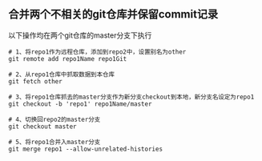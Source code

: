 ## 合并两个不相关的git仓库并保留commit记录

以下操作均在两个git仓库的master分支下执行

```
# 1、将repo1作为远程仓库，添加到repo2中，设置别名为other
git remote add repo1Name repo1Git

# 2、从repo1仓库中抓取数据到本仓库
git fetch other

# 3、将repo1仓库抓去的master分支作为新分支checkout到本地，新分支名设定为repo1
git checkout -b 'repo1' repo1Name/master

# 4、切换回repo2的master分支
git checkout master

# 5、将repo1合并入master分支
git merge repo1 --allow-unrelated-histories

```
